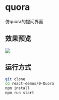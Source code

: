 # quora

仿quora的提问界面

## 效果预览 
![](https://github.com/windlany/react-demos/blob/master/0-Quora/src/assets/image/test.gif)

## 运行方式
```bash
git clone
cd react-demos/0-Quora
npm install
npm run start
``` 
